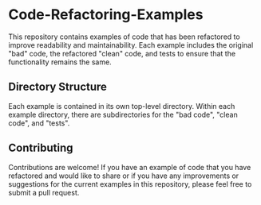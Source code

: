 # Code-Refactoring-Examples

This repository contains examples of code that has been refactored to improve readability and maintainability. Each example includes the original "bad" code, the refactored "clean" code, and tests to ensure that the functionality remains the same.

## Directory Structure

Each example is contained in its own top-level directory. Within each example directory, there are subdirectories for the "bad code", "clean code", and "tests".

## Contributing

Contributions are welcome! If you have an example of code that you have refactored and would like to share or if you have any improvements or suggestions for the current examples in this repository, please feel free to submit a pull request.
